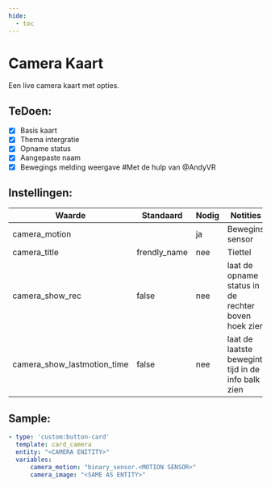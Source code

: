 ```yaml
---
hide:
  - toc
---
```

# Camera Kaart

Een live camera kaart met opties.

## TeDoen:

- [x] Basis kaart
- [x] Thema intergratie
- [x] Opname status
- [x] Aangepaste naam
- [x] Bewegings melding weergave #Met de hulp van @AndyVR

## Instellingen:

| Waarde                      | Standaard    | Nodig | Notities                                            |
| --------------------------- | ------------ | ----- | --------------------------------------------------- |
| camera_motion               |              | ja    | Bewegins sensor                                     |
| camera_title                | frendly_name | nee   | Tiettel                                             |
| camera_show_rec             | false        | nee   | laat de opname status in de rechter boven hoek zien |
| camera_show_lastmotion_time | false        | nee   | laat de laatste bewegint tijd in de info balk zien  |

## Sample:

```yaml
- type: 'custom:button-card'
  template: card_camera
  entity: "<CAMERA ENITITY>"
  variables:
      camera_motion: "binary_sensor.<MOTION SENSOR>"
      camera_image: "<SAME AS ENTITY>"
```